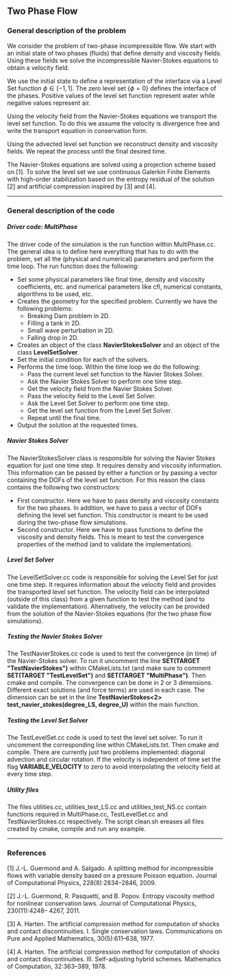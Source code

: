 Two Phase Flow 
-----------------------------------

### General description of the problem ###

We consider the problem of two-phase incompressible flow. 
We start with an initial state of two phases (fluids) that 
define density and viscosity fields. 
Using these fields we solve the incompressible 
Navier-Stokes equations to obtain a velocity field. 

We use the initial state to define a representation of the 
interface via a Level Set function $\phi\in[-1, 1]$. 
The zero level set $\{\phi=0\}$ defines the interface of 
the phases. Positive values of the level set function 
represent water while negative values represent air. 

Using the velocity field from the Navier-Stokes equations 
we transport the level set function. To do this we assume 
the velocity is divergence free and write the transport 
equation in conservation form. 

Using the advected level set function we reconstruct 
density and viscosity fields. We repeat the process until 
the final desired time. 

The Navier-Stokes equations are solved using a projection 
scheme based on [1]. To solve the level set we use continuous 
Galerkin Finite Elements with high-order stabilization based on the entropy 
residual of the solution [2] and artificial compression inspired by [3] and [4]. 

-----------------------------------
### General description of the code ###
##### Driver code: MultiPhase #####
The driver code of the simulation is the run function within MultiPhase.cc. 
The general idea is to define here everything that has to do with the problem, 
set all the (physical and numerical) parameters and perform the time loop. 
The run function does the following: 
* Set some physical parameters like final time, density and viscosity 
coefficients, etc. and numerical parameters like cfl, numerical constants, 
algorithms to be used, etc.
* Creates the geometry for the specified problem. Currently we have the following problems:
    * Breaking Dam problem in 2D. 
    * Filling a tank in 2D. 
    * Small wave perturbation in 2D. 
    * Falling drop in 2D. 
* Creates an object of the class **NavierStokesSolver** and an object of the class **LevelSetSolver**.  
* Set the initial condition for each of the solvers. 
* Performs the time loop. Within the time loop we do the following: 
    * Pass the current level set function to the Navier Stokes Solver. 
    * Ask the Navier Stokes Solver to perform one time step. 
    * Get the velocity field from the Navier Stokes Solver. 
    * Pass the velocity field to the Level Set Solver. 
    * Ask the Level Set Solver to perform one time step. 
    * Get the level set function from the Level Set Solver. 
    * Repeat until the final time.
* Output the solution at the requested times. 

##### Navier Stokes Solver #####
The NavierStokesSolver class is responsible for solving the Navier Stokes equation for 
just one time step. It requires density and viscosity information. This information can be 
passed by either a function or by passing a vector containing the DOFs of the level set function. For this reason the class contains the following two constructors:
* First constructor. Here we have to pass density and viscosity constants for the two phases. In addition, we have to pass a vector of DOFs defining the level set function. This constructor is meant to be used during the two-phase flow simulations. 
* Second constructor. Here we have to pass functions to define the viscosity and density fields. This is meant to test the convergence properties of the method (and to validate the implementation). 

##### Level Set Solver #####
The LevelSetSolver.cc code is responsible for solving the Level Set for just one time step. It requires information about the velocity field and provides the transported level set function. The velocity field can be interpolated (outside of this class) from a given function to test the method (and to validate the implementation). Alternatively, the velocity can be provided from the solution of the Navier-Stokes equations (for the two phase flow simulations). 

##### Testing the Navier Stokes Solver #####
The TestNavierStokes.cc code is used to test the convergence (in time) of the Navier-Stokes solver. To run it uncomment the line **SET(TARGET "TestNavierStokes")** within CMakeLists.txt (and make sure to comment **SET(TARGET "TestLevelSet")** and **SET(TARGET "MultiPhase")**. Then cmake and compile. The convergence can be done in 2 or 3 dimensions. Different exact solutions (and force terms) are used in each case. The dimension can 
be set in the line **TestNavierStokes<2> test_navier_stokes(degree_LS, degree_U)** within the main function. 

##### Testing the Level Set Solver #####
The TestLevelSet.cc code is used to test the level set solver. To run it uncomment the corresponding line within CMakeLists.txt. Then cmake and compile. There are currently just two problems implemented: diagonal advection and circular rotation. If the velocity is independent of time set the flag **VARIABLE_VELOCITY** to zero to avoid interpolating the velocity field at every time step. 

##### Utility files #####
The files utilities.cc, utilities_test_LS.cc and utilities_test_NS.cc contain functions required in MultiPhase.cc, TestLevelSet.cc and TestNavierStokes.cc respectively. 
    The script clean.sh ereases all files created by cmake, compile and run any example. 

-----------------------------------
### References ###
[1] J.-L. Guermond and A. Salgado. A splitting method for incompressible flows with
variable density based on a pressure Poisson equation. Journal of Computational Physics, 228(8):2834–2846, 2009.

[2] J.-L. Guermond, R. Pasquetti, and B. Popov. Entropy viscosity method for nonlinear conservation laws. Journal of Computational Physics, 230(11):4248–
4267, 2011.

[3] A. Harten. The artificial compression method for computation of shocks and contact discontinuities. I. Single conservation laws. Communications on Pure
and Applied Mathematics, 30(5):611–638, 1977.

[4] A. Harten. The artificial compression method for computation of shocks and contact discontinuities. III. Self-adjusting hybrid schemes. Mathematics of
Computation, 32:363–389, 1978.